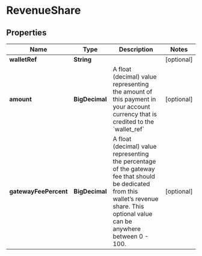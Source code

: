 

# RevenueShare


## Properties

| Name | Type | Description | Notes |
|------------ | ------------- | ------------- | -------------|
|**walletRef** | **String** |  |  [optional] |
|**amount** | **BigDecimal** | A float (decimal) value representing the amount of this payment in your account currency that is credited to the &#x60;wallet_ref&#x60; |  [optional] |
|**gatewayFeePercent** | **BigDecimal** | A float (decimal) value representing the percentage of the gateway fee that should be dedicated from this wallet’s revenue share. This optional value can be anywhere between 0 - 100. |  [optional] |



